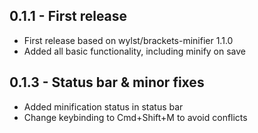 ## 0.1.1 - First release
* First release based on wylst/brackets-minifier 1.1.0
* Added all basic functionality, including minify on save

## 0.1.3 - Status bar & minor fixes
* Added minification status in status bar
* Change keybinding to Cmd+Shift+M to avoid conflicts
